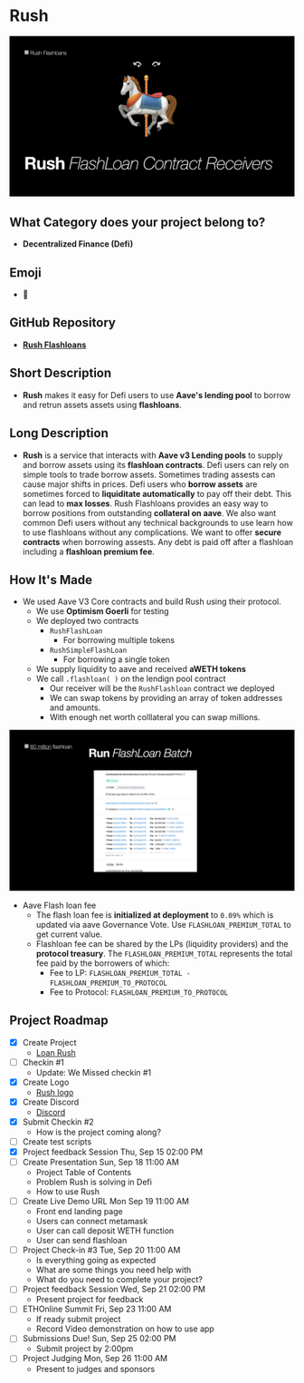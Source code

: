 
# Rush
![Rush](./images/rush_contracts/rush_contracts.002.jpeg)

## What Category does your project belong to?
- **Decentralized Finance (Defi)**

## Emoji
- **🎠**

## GitHub Repository
- [**Rush Flashloans**](https://github.com/mmsaki/flash-loan-rush)

## Short Description
- **Rush** makes it easy for Defi users to use **Aave's lending pool** to borrow and retrun assets assets using **flashloans**.

## Long Description

- **Rush** is a service that interacts with **Aave  v3 Lending pools** to supply and borrow assets using its **flashloan contracts**. Defi users can rely on simple tools to trade borrow assets. Sometimes trading assests can cause major shifts in prices. Defi users who **borrow assets** are sometimes forced to **liquiditate automatically** to pay off their debt. This can lead to **max losses**. Rush Flashloans provides an easy way to  borrow positions from outstanding **collateral on aave**. We also want common Defi users without any technical backgrounds to use learn how to use flashloans without any complications. We want to offer **secure contracts** when borrowing assests. Any debt is paid off after a flashloan including a **flashloan premium fee**.

## How It's Made

- We used Aave V3 Core contracts and build Rush using their protocol. 
    - We use **Optimism Goerli** for testing
    - We deployed two contracts
        - `RushFlashLoan`
            - For borrowing multiple tokens
        - `RushSimpleFlashLoan`
            - For borrowing a single token
    - We supply liquidity to aave and received **aWETH tokens**
    - We call `.flashloan( )` on the lendign pool contract
        - Our receiver will be the `RushFlashloan` contract we deployed
        - We can swap tokens by providing an array of token addresses and amounts.
        - With enough net worth colllateral you can swap millions.

![](./images/rush_contracts/rush_contracts.006.jpeg)

- Aave Flash loan fee
    - The flash loan fee is **initialized at deployment** to `0.09%` which is updated via aave Governance Vote. Use `FLASHLOAN_PREMIUM_TOTAL` to get current value.
    - Flashloan fee can be shared by the LPs (liquidity providers) and the **protocol treasury**. The `FLASHLOAN_PREMIUM_TOTAL` represents the total fee paid by the borrowers of which:
        - Fee to LP: `FLASHLOAN_PREMIUM_TOTAL - FLASHLOAN_PREMIUM_TO_PROTOCOL`
        - Fee to Protocol: `FLASHLOAN_PREMIUM_TO_PROTOCOL`

<!-- - Setting Up
    - Ensure we have enough funds when flashloaning
    - Calculate the profitability of liquidating loans vs gas costs
    - Ensure we have access toe the latest protocol user data
    - Fail safe security 
- Aave contracts and registry on Optimism 
    - [V3 Testnet Aave Address on Optimism Görli](https://docs.aave.com/developers/deployed-contracts/v3-testnet-addresses) -->


## Project Roadmap

- [x] Create Project 
    - [Loan Rush]()
- [ ] Checkin #1
    - Update: We Missed checkin #1
- [x] Create Logo
    - [Rush logo](./images/carousel.png)
- [x] Create Discord
    - [Discord](https://discord.gg/57TA3bHx62)
- [x] Submit Checkin #2 
    - How is the project coming along?
- [ ] Create test scripts
- [x] Project feedback Session Thu, Sep 15 02:00 PM
- [ ] Create Presentation Sun, Sep 18 11:00 AM
    - Project Table of Contents
    - Problem Rush is solving in Defi
    - How to use Rush
- [ ] Create Live Demo URL Mon Sep 19 11:00 AM
    - Front end landing page
    - Users can connect metamask
    - User can call deposit WETH function
    - User can send flashloan
- [ ] Project Check-in #3 Tue, Sep 20 11:00 AM
    - Is everything going as expected
    - What are some things you need help with
    - What do you need to complete your project?
- [ ] Project feedback Session Wed, Sep 21 02:00 PM
    - Present project for feedback
- [ ] ETHOnline Summit Fri, Sep 23 11:00 AM
    - If ready submit project
    - Record Video demonstration on how to use app
- [ ] Submissions Due! Sun, Sep 25 02:00 PM
    - Submit project by 2:00pm
- [ ] Project Judging Mon, Sep 26 11:00 AM
    - Present to judges and sponsors
 